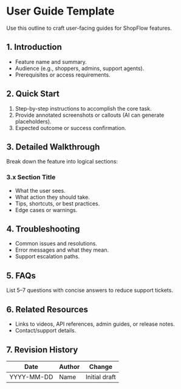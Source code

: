 # User Guide Template

Use this outline to craft user-facing guides for ShopFlow features.

## 1. Introduction

- Feature name and summary.
- Audience (e.g., shoppers, admins, support agents).
- Prerequisites or access requirements.

## 2. Quick Start

1. Step-by-step instructions to accomplish the core task.
2. Provide annotated screenshots or callouts (AI can generate placeholders).
3. Expected outcome or success confirmation.

## 3. Detailed Walkthrough

Break down the feature into logical sections:

### 3.x Section Title

- What the user sees.
- What action they should take.
- Tips, shortcuts, or best practices.
- Edge cases or warnings.

## 4. Troubleshooting

- Common issues and resolutions.
- Error messages and what they mean.
- Support escalation paths.

## 5. FAQs

List 5–7 questions with concise answers to reduce support tickets.

## 6. Related Resources

- Links to videos, API references, admin guides, or release notes.
- Contact/support details.

## 7. Revision History

| Date | Author | Change |
| --- | --- | --- |
| YYYY-MM-DD | Name | Initial draft |
